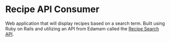 # Recipe API Consumer

Web application that will display recipes based on a search term. Built using Ruby on Rails and utilizing an API from Edamam called the [Recipe Search API](https://developer.edamam.com/edamam-recipe-api).

